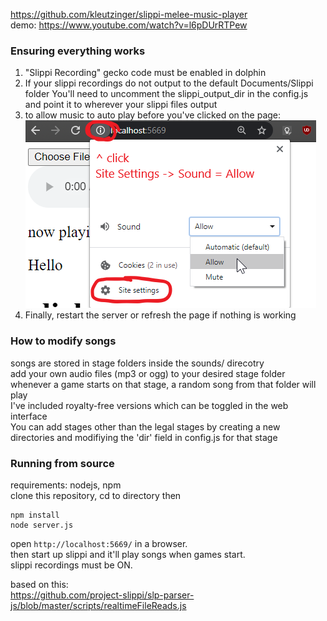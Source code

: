 https://github.com/kleutzinger/slippi-melee-music-player  
demo: https://www.youtube.com/watch?v=l6pDUrRTPew  

### Ensuring everything works  
1. "Slippi Recording" gecko code must be enabled in dolphin  
2. If your slippi recordings do not output to the default Documents/Slippi folder
You'll need to uncomment the slippi_output_dir in the config.js and point it to wherever your slippi files output  
3. to allow music to auto play before you've clicked on the page:  
![](web/autoplay.png)  
4. Finally, restart the server or refresh the page if nothing is working

### How to modify songs  
songs are stored in stage folders inside the sounds/ direcotry  
add your own audio files (mp3 or ogg) to your desired stage folder  
whenever a game starts on that stage, a random song from that folder will play  
I've included royalty-free versions which can be toggled in the web interface  
You can add stages other than the legal stages by creating a new directories and modifiying the 'dir' field in config.js for that stage  

### Running from source  
requirements: nodejs, npm  
clone this repository, cd to directory then  
```
npm install
node server.js
```

open ```http://localhost:5669/``` in a browser.  
then start up slippi and it'll play songs when games start.  
slippi recordings must be ON.  

based on this:  
https://github.com/project-slippi/slp-parser-js/blob/master/scripts/realtimeFileReads.js  